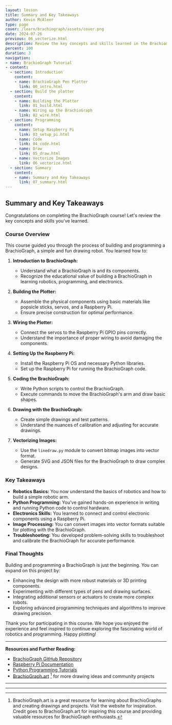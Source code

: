 ```yaml
---
layout: lesson
title: Summary and Key Takeaways
author: Kevin McAleer
type: page
cover: /learn/brachiograph/assets/cover.png
date: 2024-07-26
previous: 06_vectorize.html
description: Review the key concepts and skills learned in the BrachioGraph course.
percent: 100
duration: 3
navigation:
- name: BrachioGraph Tutorial
- content:
  - section: Introduction
    content:
    - name: BrachioGraph Pen Plotter
      link: 00_intro.html
  - section: Build the plotter
    content:
    - name: Building the Plotter
      link: 01_build.html
    - name: Wiring up the BrachioGraph
      link: 02_wire.html
  - section: Programming
    content:
    - name: Setup Raspberry Pi
      link: 03_setup_pi.html
    - name: Code
      link: 04_code.html
    - name: Draw
      link: 05_draw.html
    - name: Vectorize Images
      link: 06_vectorize.html
  - section: Summary
    content:
    - name: Summary and Key Takeaways
      link: 07_summary.html
---
```



## Summary and Key Takeaways

Congratulations on completing the BrachioGraph course! Let's review the key concepts and skills you've learned.

### Course Overview

This course guided you through the process of building and programming a BrachioGraph, a simple and fun drawing robot. You learned how to:

1. **Introduction to BrachioGraph:**
   - Understand what a BrachioGraph is and its components.
   - Recognize the educational value of building a BrachioGraph in learning robotics, programming, and electronics.

2. **Building the Plotter:**
   - Assemble the physical components using basic materials like popsicle sticks, servos, and a Raspberry Pi.
   - Ensure precise construction for optimal performance.

3. **Wiring the Plotter:**
   - Connect the servos to the Raspberry Pi GPIO pins correctly.
   - Understand the importance of proper wiring to avoid damaging the components.

4. **Setting Up the Raspberry Pi:**
   - Install the Raspberry Pi OS and necessary Python libraries.
   - Set up the Raspberry Pi for running the BrachioGraph code.

5. **Coding the BrachioGraph:**
   - Write Python scripts to control the BrachioGraph.
   - Execute commands to move the BrachioGraph's arm and draw basic shapes.

6. **Drawing with the BrachioGraph:**
   - Create simple drawings and test patterns.
   - Understand the nuances of calibration and adjusting for accurate drawings.

7. **Vectorizing Images:**
   - Use the `linedraw.py` module to convert bitmap images into vector format.
   - Generate SVG and JSON files for the BrachioGraph to draw complex designs.

### Key Takeaways

- **Robotics Basics:** You now understand the basics of robotics and how to build a simple robotic arm.
- **Python Programming:** You've gained hands-on experience in writing and running Python code to control hardware.
- **Electronics Skills:** You learned to connect and control electronic components using a Raspberry Pi.
- **Image Processing:** You can convert images into vector formats suitable for plotting with the BrachioGraph.
- **Troubleshooting:** You developed problem-solving skills to troubleshoot and calibrate the BrachioGraph for accurate performance.

### Final Thoughts

Building and programming a BrachioGraph is just the beginning. You can expand on this project by:

- Enhancing the design with more robust materials or 3D printing components.
- Experimenting with different types of pens and drawing surfaces.
- Integrating additional sensors or actuators to create more complex robots.
- Exploring advanced programming techniques and algorithms to improve drawing precision.

Thank you for participating in this course. We hope you enjoyed the experience and feel inspired to continue exploring the fascinating world of robotics and programming. Happy plotting!

---

**Resources and Further Reading:**

- [BrachioGraph GitHub Repository](https://github.com/evildmp/brachiograph)
- [Raspberry Pi Documentation](https://www.raspberrypi.org/documentation/)
- [Python Programming Tutorials](https://docs.python.org/3/tutorial/)
- [BrachioGraph.art](https://brachiograph.art/) [^1] for more drawing ideas and community projects

---

[^1]: BrachioGraph.art is a great resource for learning about BrachioGraphs and creating drawings and projects. Visit the website for inspiration. Credit goes to BrachioGraph.art for inspiring this course and providing valuable resources for BrachioGraph enthusiasts.

---
